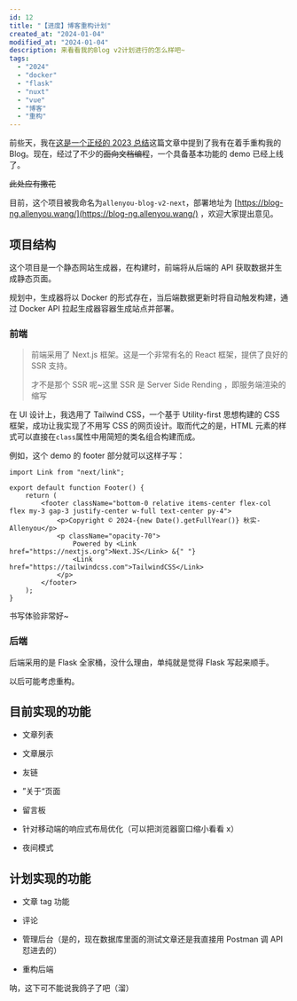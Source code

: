```yaml
---
id: 12
title: "【进度】博客重构计划"
created_at: "2024-01-04"
modified_at: "2024-01-04"
description: 来看看我的Blog v2计划进行的怎么样吧~
tags:
  - "2024"
  - "docker"
  - "flask"
  - "nuxt"
  - "vue"
  - "博客"
  - "重构"
---
```


前些天，我在[这是一个正经的 2023 总结](https://www.allenyou.wang/post/191/)这篇文章中提到了我有在着手重构我的 Blog。现在，经过了不少的~~面向文档编程~~，一个具备基本功能的 demo 已经上线了。

~~此处应有撒花~~

目前，这个项目被我命名为`allenyou-blog-v2-next`，部署地址为 [https://blog-ng.allenyou.wang/](https://blog-ng.allenyou.wang/) ，欢迎大家提出意见。

## 项目结构

这个项目是一个静态网站生成器，在构建时，前端将从后端的 API 获取数据并生成静态页面。

规划中，生成器将以 Docker 的形式存在，当后端数据更新时将自动触发构建，通过 Docker API 拉起生成器容器生成站点并部署。

### 前端

> 前端采用了 Next.js 框架。这是一个非常有名的 React 框架，提供了良好的 SSR 支持。
>
> 才不是那个 SSR 呢~这里 SSR 是 Server Side Rending ，即服务端渲染的缩写

在 UI 设计上，我选用了 Tailwind CSS，一个基于 Utility-first 思想构建的 CSS 框架，成功让我实现了不用写 CSS 的网页设计。取而代之的是，HTML 元素的样式可以直接在`class`属性中用简短的类名组合构建而成。

例如，这个 demo 的 footer 部分就可以这样子写：

```tsx
import Link from "next/link";

export default function Footer() {
	return (
		<footer className="bottom-0 relative items-center flex-col flex my-3 gap-3 justify-center w-full text-center py-4">
			<p>Copyright © 2024-{new Date().getFullYear()} 秋实-Allenyou</p>
			<p className="opacity-70">
				Powered by <Link href="https://nextjs.org">Next.JS</Link> &{" "}
				<Link href="https://tailwindcss.com">TailwindCSS</Link>
			</p>
		</footer>
	);
}
```

书写体验非常好~

### 后端

后端采用的是 Flask 全家桶，没什么理由，单纯就是觉得 Flask 写起来顺手。

以后可能考虑重构。

## 目前实现的功能

- 文章列表

- 文章展示

- 友链

- ”关于“页面

- 留言板

- 针对移动端的响应式布局优化（可以把浏览器窗口缩小看看 x）

- 夜间模式

## 计划实现的功能

- 文章 tag 功能

- 评论

- 管理后台（是的，现在数据库里面的测试文章还是我直接用 Postman 调 API 怼进去的）

- 重构后端

呐，这下可不能说我鸽子了吧（溜）
